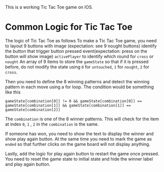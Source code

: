 This is a working Tic Tac Toe game on IOS.

#  Common Logic for Tic Tac Toe 

The logic of Tic Tac Toe as follows
To make a Tic Tac Toe game, you need to 
layout 9 buttons with image (expectation: see 9 nought buttons)
identify the button that trigger button pressed event(expectation: press on the button will show image)
`activePlayer`  to identify which round for `cross`  or  `nought` 
An array of 9 items to store the `gameState` so that if it is pressed before, do not modify the state using `0` for `untouched`, `1` for `nought`, `2` for `cross`.

Then you need to define the 8 winning patterns and detect the winning pattern in each move using a for loop. The condition would be something like this
```
gameState[combination[0]] != 0 && gameState[combination[0]] == gameState[combination[1]] && gameState[combination[1]] == gameState[combination[2]]
```
The `combination` is one of the 8 winner patterns. This will check for the item at index `0`,  `1` , `2`  in the `combination` is the same.

If someone has won, you need to show the text to display the winner and show play again button. At the same time you need to mark the game as `ended` so that further clicks on the game board will not display anything.

Lastly, add the logic for play again button to restart the game once pressed. You need to reset the game state to initial state and hide the winner label and play again button.

